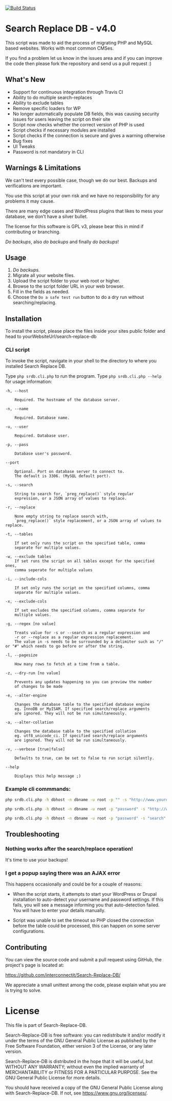 [![Build Status](https://travis-ci.org/interconnectit/Search-Replace-DB.svg?branch=4.0)](https://travis-ci.org/interconnectit/Search-Replace-DB)

# Search Replace DB - v4.0

This script was made to aid the process of migrating PHP and MySQL
based websites. Works with most common CMSes.

If you find a problem let us know in the issues area and if you can
improve the code then please fork the repository and send us a pull
request :)

## What's New
 * Support for continuous integration through Travis CI
 * Ability to do multiple search-replaces
 * Ability to exclude tables
 * Remove specific loaders for WP
 * No longer automatically populate DB fields, this was causing security issues for users leaving the script on their site
 * Script now checks whether the correct version of PHP is used
 * Script checks if necessary modules are installed
 * Script checks if the connection is secure and gives a warning otherwise
 * Bug fixes
 * UI Tweaks
 * Password is not mandatory in CLI

## Warnings & Limitations

We can't test every possible case, though we do our best. Backups and
verifications are important.

You use this script at your own risk and we have no responsibility for
any problems it may cause.

There are many edge cases and WordPress plugins that likes to mess
your database, we don't have a silver bullet.

The license for this software is GPL v3, please bear this in mind if
contributing or branching.

*Do backups*, also *do backups* and finally *do backups*!

## Usage

1. *Do backups.*
2. Migrate all your website files.
3. Upload the script folder to your web root or higher.	
4. Browse to the script folder URL in your web browser.
5. Fill in the fields as needed.
6. Choose the `Do a safe test run` button to do a dry run without searching/replacing.

## Installation
To install the script, please place the files inside your sites public folder and head to yourWebsiteUrl/search-replace-db

### CLI script

To invoke the script, navigate in your shell to the directory to where
you installed Search Replace DB.


Type `php srdb.cli.php` to run the program. Type `php srdb.cli.php
--help` for usage information:


	-h, --host
	
		Required. The hostname of the database server.
		
	-n, --name
	
		Required. Database name.
		
	-u, --user
	
		Required. Database user.
		
	-p, --pass
	
		Database user's password.
		
	--port
	
		Optional. Port on database server to connect to.
		The default is 3306. (MySQL default port).
		
	-s, --search
	
		String to search for, `preg_replace()` style regular
		expression, or a JSON array of values to replace. 
		
	-r, --replace
	
		None empty string to replace search with,
		`preg_replace()` style replacement, or a JSON array of values to replace.
		
	-t, --tables
	
		If set only runs the script on the specified table, comma
		separate for multiple values.
		
	-w, --exclude tables
	    If set runs the script on all tables except for the specified ones, 
	    comma seperate for multiple values
	
	-i, --include-cols
	
		If set only runs the script on the specified columns, comma
		separate for multiple values.
		
	-x, --exclude-cols
	
		If set excludes the specified columns, comma separate for
		multiple values.
		
	-g, --regex [no value]
	
		Treats value for -s or --search as a regular expression and
		-r or --replace as a regular expression replacement.
		The value in -s needs to be surrounded by a delimiter such as "/" or "#" which needs to go before or after the string.
		
	-l, --pagesize
	
		How many rows to fetch at a time from a table.
		
	-z, --dry-run [no value]
	
		Prevents any updates happening so you can preview the number
		of changes to be made
		
	-e, --alter-engine
	
		Changes the database table to the specified database engine
		eg. InnoDB or MyISAM. If specified search/replace arguments
		are ignored. They will not be run simultaneously.
		
	-a, --alter-collation
	
		Changes the database table to the specified collation
		eg. utf8_unicode_ci. If specified search/replace arguments
		are ignored. They will not be run simultaneously.
		
	-v, --verbose [true|false]
	
		Defaults to true, can be set to false to run script silently.
		
	--help
	
		Displays this help message ;)

### Example cli commmands: 

```bash
php srdb.cli.php -h dbhost -n dbname -u root -p "" -s "http://www.yourdomain.com" -r "http://newdomain.com"

php srdb.cli.php -h dbhost -n dbname -u root -p "password" -s "http://www.yourdomain.com" -r "http://newdomain.com"

php srdb.cli.php -h dbhost -n dbname -u root -p "password" -s "search" -r "replace"
```

## Troubleshooting

### Nothing works after the search/replace operation!

It's time to use your backups!

### I get a popup saying there was an AJAX error

This happens occasionally and could be for a couple of reasons:

 * When the script starts, it attempts to start your WordPress or
   Drupal installation to auto-detect your username and password
   settings. If this fails, you will see a message informing you that
   auto-detection failed. You will have to enter your details
   manually.
   
 * Script was unable to set the timeout so PHP closed the connection
   before the table could be processed, this can happen on some server
   configurations.
   
## Contributing

You can view the source code and submit a pull request using GitHub,
the project's page is located at:

https://github.com/interconnectit/Search-Replace-DB/

We appreciate a small unittest among the code, please explain what
you are  is trying to solve.

# License

This file is part of Search-Replace-DB.

Search-Replace-DB is free software: you can redistribute it and/or
modify it under the terms of the GNU General Public License as
published by the Free Software Foundation, either version 3 of the
License, or any later version.

Search-Replace-DB is distributed in the hope that it will be useful,
but WITHOUT ANY WARRANTY; without even the implied warranty of
MERCHANTABILITY or FITNESS FOR A PARTICULAR PURPOSE.  See the GNU
General Public License for more details.

You should have received a copy of the GNU General Public License
along with Search-Replace-DB.
If not, see <https://www.gnu.org/licenses/>.
